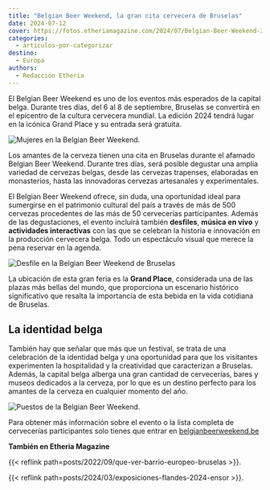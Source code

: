 ```yaml
---
title: "Belgian Beer Weekend, la gran cita cervecera de Bruselas"
date: 2024-07-12
cover: https://fotos.etheriamagazine.com/2024/07/Belgian-Beer-Weekend-2024.jpg
categories: 
  - articulos-por-categorizar
destino: 
  - Europa
authors: 
  - Redacción Etheria
---
```


El Belgian Beer Weekend es uno de los eventos más esperados de la capital belga. Durante 
tres días, del 6 al 8 de septiembre, Bruselas se convertirá en el epicentro de la 
cultura cervecera mundial. La edición 2024 tendrá lugar en la icónica Grand Place y su 
entrada será gratuita. 

![Mujeres en la Belgian Beer Weekend.](https://fotos.etheriamagazine.com/2024/07/Belgian-Beer-Weekend-2024.jpg "Belgian Beer Weekend. © visit.brussels/ Jean-Paul Remy")

Los amantes de la cerveza tienen una cita en Bruselas durante el afamado Belgian Beer 
Weekend. Durante tres días, será posible degustar una amplia variedad de cervezas 
belgas, desde las cervezas trapenses, elaboradas en monasterios, hasta las innovadoras 
cervezas artesanales y experimentales. 

El Belgian Beer Weekend ofrece, sin duda, una oportunidad ideal para sumergirse en el 
patrimonio cultural del país a través de más de 500 cervezas procedentes de las más de 
50 cervecerías participantes. Además de las degustaciones, el evento incluirá también 
**desfiles**, **música en vivo** y **actividades interactivas** con las que se celebran 
la historia e innovación en la producción cervecera belga. Todo un espectáculo visual 
que merece la pena reservar en la agenda. 

![Desfile en la Belgian Beer Weekend de Bruselas](https://fotos.etheriamagazine.com/2024/07/Belgian-Beer-Weekend.jpg "Belgian Beer Weekend. © visit.brussels/ Jean-Paul Remy")

La ubicación de esta gran feria es la **Grand Place**, considerada una de las plazas más 
bellas del mundo, que proporciona un escenario histórico significativo que resalta la 
importancia de esta bebida en la vida cotidiana de Bruselas. 

## La identidad belga

También hay que señalar que más que un festival, se trata de una celebración de la 
identidad belga y una oportunidad para que los visitantes experimenten la hospitalidad y 
la creatividad que caracterizan a Bruselas. Además, la capital belga alberga una gran 
cantidad de cervecerías, bares y museos dedicados a la cerveza, por lo que es un destino 
perfecto para los amantes de la cerveza en cualquier momento del año. 

![Puestos de la Belgian Beer Weekend.](https://fotos.etheriamagazine.com/2024/07/feria-cerveza-bruselas.jpg "Belgian Beer Weekend. © visit.brussels/ Jean Paul Remy")

Para obtener más información sobre el evento o la lista completa de cervecerías 
participantes solo tienes que entrar en 
[](http://www.belgianbeerweekend.be)[belgianbeerweekend.be](http://www.belgianbeerweekend.be) 

**También en Etheria Magazine** 

{{< reflink path=posts/2022/09/que-ver-barrio-europeo-bruselas >}}. 

{{< reflink path=posts/2024/03/exposiciones-flandes-2024-ensor >}}.
